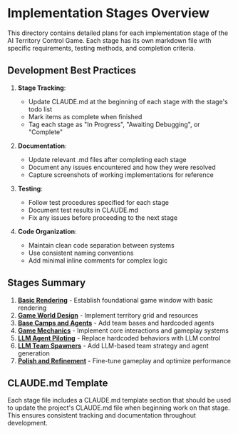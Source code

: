 # Implementation Stages Overview

This directory contains detailed plans for each implementation stage of the AI Territory Control Game. Each stage has its own markdown file with specific requirements, testing methods, and completion criteria.

## Development Best Practices

1. **Stage Tracking**: 
   - Update CLAUDE.md at the beginning of each stage with the stage's todo list
   - Mark items as complete when finished
   - Tag each stage as "In Progress", "Awaiting Debugging", or "Complete"

2. **Documentation**:
   - Update relevant .md files after completing each stage
   - Document any issues encountered and how they were resolved
   - Capture screenshots of working implementations for reference

3. **Testing**:
   - Follow test procedures specified for each stage
   - Document test results in CLAUDE.md
   - Fix any issues before proceeding to the next stage

4. **Code Organization**:
   - Maintain clean code separation between systems
   - Use consistent naming conventions
   - Add minimal inline comments for complex logic

## Stages Summary

1. [**Basic Rendering**](./stage1_basic_rendering.md) - Establish foundational game window with basic rendering
2. [**Game World Design**](./stage2_game_world.md) - Implement territory grid and resources
3. [**Base Camps and Agents**](./stage3_bases_and_agents.md) - Add team bases and hardcoded agents
4. [**Game Mechanics**](./stage4_game_mechanics.md) - Implement core interactions and gameplay systems
5. [**LLM Agent Piloting**](./stage5_llm_pilots.md) - Replace hardcoded behaviors with LLM control
6. [**LLM Team Spawners**](./stage6_llm_spawners.md) - Add LLM-based team strategy and agent generation
7. [**Polish and Refinement**](./stage7_polish.md) - Fine-tune gameplay and optimize performance

## CLAUDE.md Template

Each stage file includes a CLAUDE.md template section that should be used to update the project's CLAUDE.md file when beginning work on that stage. This ensures consistent tracking and documentation throughout development.